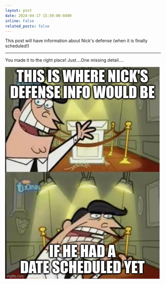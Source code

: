 ```yaml
---
layout: post
date: 2024-04-17 15:59:00-0400
inline: False
related_posts: false
---
```


This post will have information about Nick's defense (when it is finally scheduled!)

---

You made it to the right place!  Just....One missing detail....

![WHEN HE HAS A DATE!](FOP_meme.jpg)


